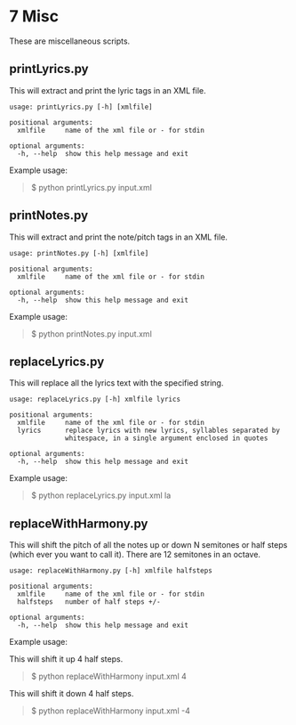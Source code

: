 # 7 Misc

These are miscellaneous scripts.

## printLyrics.py

This will extract and print the lyric tags in an XML file.

```
usage: printLyrics.py [-h] [xmlfile]

positional arguments:
  xmlfile     name of the xml file or - for stdin

optional arguments:
  -h, --help  show this help message and exit
```

Example usage:

> $ python printLyrics.py input.xml

## printNotes.py

This will extract and print the note/pitch tags in an XML file.

```
usage: printNotes.py [-h] [xmlfile]

positional arguments:
  xmlfile     name of the xml file or - for stdin

optional arguments:
  -h, --help  show this help message and exit
```

Example usage:

> $ python printNotes.py input.xml

## replaceLyrics.py

This will replace all the lyrics text with the specified string.

```
usage: replaceLyrics.py [-h] xmlfile lyrics

positional arguments:
  xmlfile     name of the xml file or - for stdin
  lyrics      replace lyrics with new lyrics, syllables separated by
              whitespace, in a single argument enclosed in quotes

optional arguments:
  -h, --help  show this help message and exit
```

Example usage:

> $ python replaceLyrics.py input.xml la

## replaceWithHarmony.py

This will shift the pitch of all the notes up or down N semitones or half
steps (which ever you want to call it). There are 12 semitones in an octave.

```
usage: replaceWithHarmony.py [-h] xmlfile halfsteps

positional arguments:
  xmlfile     name of the xml file or - for stdin
  halfsteps   number of half steps +/-

optional arguments:
  -h, --help  show this help message and exit
```
<!-- @Arthur - is there a limit to how many half steps we can alter? -->

Example usage:

This will shift it up 4 half steps.

> $ python replaceWithHarmony input.xml 4

This will shift it down 4 half steps.

> $ python replaceWithHarmony input.xml -4
